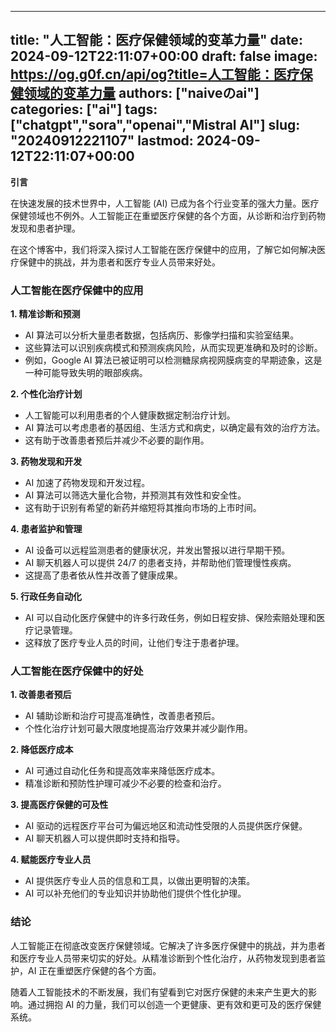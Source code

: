 
---
title: "人工智能：医疗保健领域的变革力量"
date: 2024-09-12T22:11:07+00:00
draft: false
image: https://og.g0f.cn/api/og?title=人工智能：医疗保健领域的变革力量
authors: ["naiveのai"]
categories: ["ai"]
tags: ["chatgpt","sora","openai","Mistral AI"]
slug: "20240912221107"
lastmod: 2024-09-12T22:11:07+00:00
---
**引言**

在快速发展的技术世界中，人工智能 (AI) 已成为各个行业变革的强大力量。医疗保健领域也不例外。人工智能正在重塑医疗保健的各个方面，从诊断和治疗到药物发现和患者护理。

在这个博客中，我们将深入探讨人工智能在医疗保健中的应用，了解它如何解决医疗保健中的挑战，并为患者和医疗专业人员带来好处。

### 人工智能在医疗保健中的应用

**1. 精准诊断和预测**

* AI 算法可以分析大量患者数据，包括病历、影像学扫描和实验室结果。
* 这些算法可以识别疾病模式和预测疾病风险，从而实现更准确和及时的诊断。
* 例如，Google AI 算法已被证明可以检测糖尿病视网膜病变的早期迹象，这是一种可能导致失明的眼部疾病。

**2. 个性化治疗计划**

* 人工智能可以利用患者的个人健康数据定制治疗计划。
* AI 算法可以考虑患者的基因组、生活方式和病史，以确定最有效的治疗方法。
* 这有助于改善患者预后并减少不必要的副作用。

**3. 药物发现和开发**

* AI 加速了药物发现和开发过程。
* AI 算法可以筛选大量化合物，并预测其有效性和安全性。
* 这有助于识别有希望的新药并缩短将其推向市场的上市时间。

**4. 患者监护和管理**

* AI 设备可以远程监测患者的健康状况，并发出警报以进行早期干预。
* AI 聊天机器人可以提供 24/7 的患者支持，并帮助他们管理慢性疾病。
* 这提高了患者依从性并改善了健康成果。

**5. 行政任务自动化**

* AI 可以自动化医疗保健中的许多行政任务，例如日程安排、保险索赔处理和医疗记录管理。
* 这释放了医疗专业人员的时间，让他们专注于患者护理。

### 人工智能在医疗保健中的好处

**1. 改善患者预后**

* AI 辅助诊断和治疗可提高准确性，改善患者预后。
* 个性化治疗计划可最大限度地提高治疗效果并减少副作用。

**2. 降低医疗成本**

* AI 可通过自动化任务和提高效率来降低医疗成本。
* 精准诊断和预防性护理可减少不必要的检查和治疗。

**3. 提高医疗保健的可及性**

* AI 驱动的远程医疗平台可为偏远地区和流动性受限的人员提供医疗保健。
* AI 聊天机器人可以提供即时支持和指导。

**4. 赋能医疗专业人员**

* AI 提供医疗专业人员的信息和工具，以做出更明智的决策。
* AI 可以补充他们的专业知识并协助他们提供个性化护理。

### 结论

人工智能正在彻底改变医疗保健领域。它解决了许多医疗保健中的挑战，并为患者和医疗专业人员带来切实的好处。从精准诊断到个性化治疗，从药物发现到患者监护，AI 正在重塑医疗保健的各个方面。

随着人工智能技术的不断发展，我们有望看到它对医疗保健的未来产生更大的影响。通过拥抱 AI 的力量，我们可以创造一个更健康、更有效和更可及的医疗保健系统。